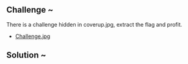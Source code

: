 ## Challenge ~
There is a challenge hidden in coverup.jpg, extract the flag and profit.
<br>

- [Challenge.jpg](../Assets/Downloadable/challenge.jpg)


## Solution ~
